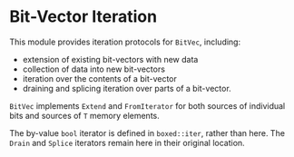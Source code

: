 # Bit-Vector Iteration

This module provides iteration protocols for `BitVec`, including:

- extension of existing bit-vectors with new data
- collection of data into new bit-vectors
- iteration over the contents of a bit-vector
- draining and splicing iteration over parts of a bit-vector.

`BitVec` implements `Extend` and `FromIterator` for both sources of individual
bits and sources of `T` memory elements.

The by-value `bool` iterator is defined in `boxed::iter`, rather than here. The
`Drain` and `Splice` iterators remain here in their original location.
